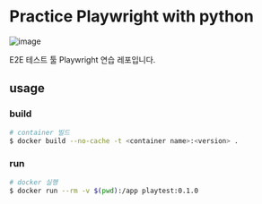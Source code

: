 # Practice Playwright with python
![image](https://github.com/user-attachments/assets/42876d37-8ea2-46e3-823c-ed61a7ed7a97)

E2E 테스트 툴 Playwright 연습 레포입니다.

## usage
### build
```bash
# container 빌드
$ docker build --no-cache -t <container name>:<version> .
```

### run
```bash
# docker 실행
$ docker run --rm -v $(pwd):/app playtest:0.1.0
```
